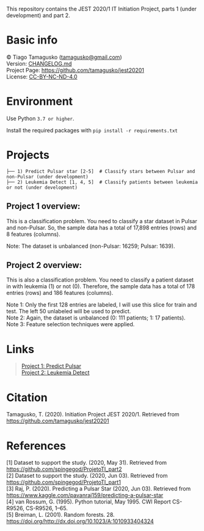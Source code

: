 This repository contains the JEST 2020/1 IT Initiation Project, parts 1 (under development) and part 2.

# Basic info
© Tiago Tamagusko (tamagusko@gmail.com)  
Version: [CHANGELOG.md](/CHANGELOG.md)  
Project Page: <a href="https://github.com/tamagusko/jest20201">https://github.com/tamagusko/jest20201</a>  
License: [CC-BY-NC-ND-4.0](/LICENSE)

# Environment

Use Python `3.7 or higher`.

Install the required packages with `pip install -r requirements.txt`

# Projects
    
    ├── 1) Predict Pulsar star [2-5]  # Classify stars between Pulsar and non-Pulsar (under development)  
    ├── 2) Leukemia Detect [1, 4, 5]  # Classify patients between leukemia or not (under development)  

## Project 1 overview:
This is a classification problem. You need to classify a star dataset in Pulsar and non-Pulsar. So, the sample data has a total of 17,898 entries (rows) and 8 features (columns).  

Note: The dataset is unbalanced (non-Pulsar: 16259; Pulsar: 1639).
## Project 2 overview:
This is also a classification problem. You need to classify a patient dataset in with leukemia (1) or not (0). Therefore, the sample data has a total of 178  entries (rows) and 186 features (columns).  

Note 1: Only the first 128 entries are labeled, I will use this slice for train and test. The left 50 unlabeled will be used to predict.  
Note 2: Again, the dataset is unbalanced (0: 111 patients; 1: 17 patients).  
Note 3: Feature selection techniques were applied.

# Links
    
> [Project 1: Predict Pulsar](/predictPulsar.ipynb)  
> [Project 2: Leukemia Detect](/leukemiaDetect.ipynb)

# Citation
Tamagusko, T. (2020). Initiation Project JEST 2020/1. Retrieved from https://github.com/tamagusko/jest20201  

# References
[1] Dataset to support the study. (2020, May 31). Retrieved from https://github.com/spingegod/ProjetoTI_part2  
[2] Dataset to support the study. (2020, Jun 03). Retrieved from https://github.com/spingegod/ProjetoTI_part1   
[3] Raj, P. (2020). Predicting a Pulsar Star (2020, Jun 03). Retrieved from https://www.kaggle.com/pavanraj159/predicting-a-pulsar-star   
[4] van Rossum, G. (1995). Python tutorial, May 1995. CWI Report CS-R9526, CS-R9526, 1–65.  
[5] Breiman, L. (2001). Random forests. 28. https://doi.org/http://dx.doi.org/10.1023/A:1010933404324
